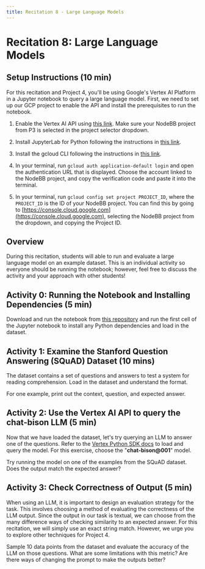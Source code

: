 ```yaml
---
title: Recitation 8 - Large Language Models
---
```

# Recitation 8: Large Language Models

## Setup Instructions (10 min)
For this recitation and Project 4, you'll be using Google's Vertex AI Platform in a Jupyter notebook to query a large language model. First, we need to set up our GCP project to enable the API and install the prerequisites to run the notebook. 

1.  Enable the Vertex AI API using [this link](https://console.cloud.google.com/flows/enableapi?apiid=aiplatform.googleapis.com). Make sure your NodeBB project from P3 is selected in the project selector dropdown.
    
2.  Install JupyterLab for Python following the instructions in [this link](https://jupyter.org/install).
    
3.  Install the gcloud CLI following the instructions in [this link](https://cloud.google.com/sdk/docs/install).
    
4.  In your terminal, run `gcloud auth application-default login` and open the authentication URL that is displayed. Choose the account linked to the NodeBB project, and copy the verification code and paste it into the terminal.
    
5.  In your terminal, run `gcloud config set project PROJECT_ID`, where the `PROJECT_ID` is the ID of your NodeBB project. You can find this by going to [https://console.cloud.google.com](https://console.cloud.google.com), selecting the NodeBB project
from the dropdown, and copying the Project ID.

## Overview

During this recitation, students will able to run and evaluate a large language model on an example dataset. This is an individual activity so everyone should be running the notebook; however, feel free to discuss the activity and your approach with other students!

## Activity 0: Running the Notebook and Installing Dependencies (5 min)

Download and run the notebook from [this repository](https://github.com/CMU-313/fa23-recitation-8) and run the first cell of the Jupyter notebook to install any Python dependencies and load in the dataset.

## Activity 1: Examine the Stanford Question Answering (SQuAD) Dataset (10 mins)

The dataset contains a set of questions and answers to test a system for reading comprehension. Load in the dataset and understand the format.

For one example, print out the context, question, and expected answer.

## Activity 2: Use the Vertex AI API to query the chat-bison LLM (5 min)

Now that we have loaded the dataset, let's try querying an LLM to answer one of the questions. Refer to the [Vertex Python SDK docs](https://cloud.google.com/vertex-ai/docs/generative-ai/chat/test-chat-prompts#chat-query-python_vertex_ai_sdk) to load and query the model. For this exercise, choose the "**chat-bison@001**" model. 

Try running the model on one of the examples from the SQuAD dataset. Does the output match the expected answer?

## Activity 3: Check Correctness of Output (5 min)

When using an LLM, it is important to design an evaluation strategy for the task. This involves choosing a method of evaluating the correctness of the LLM output. Since the output in our task is textual, we can choose from the many difference ways of checking similarity to an expected answer. For this recitation, we will simply use an exact string match. However, we urge you to explore other techniques for Project 4. 

Sample 10 data points from the dataset and evaluate the accuracy of the LLM on those questions. What are some limitations with this metric? Are there ways of changing the prompt to make the outputs better?
